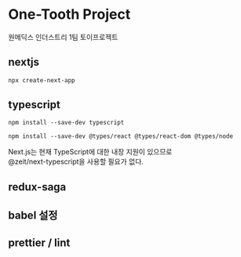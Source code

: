 # One-Tooth Project

원메딕스 인더스트리 1팀 토이프로젝트

## nextjs 

```bash
npx create-next-app
```

## typescript

```
npm install --save-dev typescript

npm install --save-dev @types/react @types/react-dom @types/node
```
Next.js는 현재 TypeScript에 대한 내장 지원이 있으므로 <br/>
@zeit/next-typescript을 사용할 필요가 없다. 
## redux-saga

## babel 설정 

## prettier / lint 
